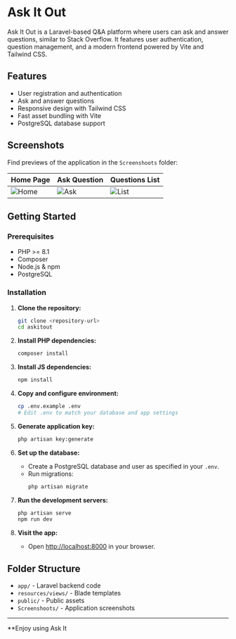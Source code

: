 # Ask It Out

Ask It Out is a Laravel-based Q&A platform where users can ask and answer questions, similar to Stack Overflow. It features user authentication, question management, and a modern frontend powered by Vite and Tailwind CSS.

## Features

- User registration and authentication
- Ask and answer questions
- Responsive design with Tailwind CSS
- Fast asset bundling with Vite
- PostgreSQL database support

## Screenshots

Find previews of the application in the `Screenshoots` folder:

| Home Page | Ask Question | Questions List |
|-----------|--------------|---------------|
| ![Home](Screenshoots/home.png) | ![Ask](Screenshoots/ask.png) | ![List](Screenshoots/list.png) |

## Getting Started

### Prerequisites

- PHP >= 8.1
- Composer
- Node.js & npm
- PostgreSQL

### Installation

1. **Clone the repository:**
    ```sh
    git clone <repository-url>
    cd askitout
    ```

2. **Install PHP dependencies:**
    ```sh
    composer install
    ```

3. **Install JS dependencies:**
    ```sh
    npm install
    ```

4. **Copy and configure environment:**
    ```sh
    cp .env.example .env
    # Edit .env to match your database and app settings
    ```

5. **Generate application key:**
    ```sh
    php artisan key:generate
    ```

6. **Set up the database:**
    - Create a PostgreSQL database and user as specified in your `.env`.
    - Run migrations:
      ```sh
      php artisan migrate
      ```

7. **Run the development servers:**
    ```sh
    php artisan serve
    npm run dev
    ```

8. **Visit the app:**
    - Open [http://localhost:8000](http://localhost:8000) in your browser.

## Folder Structure

- `app/` - Laravel backend code
- `resources/views/` - Blade templates
- `public/` - Public assets
- `Screenshoots/` - Application screenshots

---

**Enjoy using Ask It